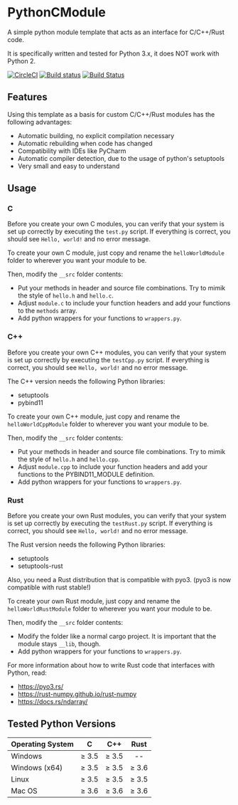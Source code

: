 # PythonCModule

A simple python module template that acts as an interface for C/C++/Rust code.

It is specifically written and tested for Python 3.x, it does NOT work with Python 2.

[![CircleCI](https://circleci.com/gh/Finomnis/PythonCModule.svg?style=svg)](https://circleci.com/gh/Finomnis/PythonCModule)
[![Build status](https://ci.appveyor.com/api/projects/status/i2vbur3oauom6j4m?svg=true)](https://ci.appveyor.com/project/Finomnis/pythoncmodule)
[![Build Status](https://travis-ci.org/Finomnis/PythonCModule.svg?branch=master)](https://travis-ci.org/Finomnis/PythonCModule)

## Features

Using this template as a basis for custom C/C++/Rust modules has the following advantages:

-   Automatic building, no explicit compilation necessary
-   Automatic rebuilding when code has changed
-   Compatibility with IDEs like PyCharm
-   Automatic compiler detection, due to the usage of python's setuptools
-   Very small and easy to understand

## Usage

### C

Before you create your own C modules, you can verify that your system is set up correctly by executing the `test.py` script.
If everything is correct, you should see `Hello, world!` and no error message.

To create your own C module, just copy and rename the `helloWorldModule` folder to wherever you want your module to be.

Then, modify the `__src` folder contents:

-   Put your methods in header and source file combinations. Try to mimik the style of `hello.h` and `hello.c`.
-   Adjust `module.c` to include your function headers and add your functions to the `methods` array.
-   Add python wrappers for your functions to `wrappers.py`.

### C++

Before you create your own C++ modules, you can verify that your system is set up correctly by executing the `testCpp.py` script.
If everything is correct, you should see `Hello, world!` and no error message.

The C++ version needs the following Python libraries:

-   setuptools
-   pybind11

To create your own C++ module, just copy and rename the `helloWorldCppModule` folder to wherever you want your module to be.

Then, modify the `__src` folder contents:

-   Put your methods in header and source file combinations. Try to mimik the style of `hello.h` and `hello.cpp`.
-   Adjust `module.cpp` to include your function headers and add your functions to the PYBIND11_MODULE definition.
-   Add python wrappers for your functions to `wrappers.py`.

### Rust

Before you create your own Rust modules, you can verify that your system is set up correctly by executing the `testRust.py` script.
If everything is correct, you should see `Hello, world!` and no error message.

The Rust version needs the following Python libraries:

-   setuptools
-   setuptools-rust

Also, you need a Rust distribution that is compatible with pyo3.
(pyo3 is now compatible with rust stable!)

To create your own Rust module, just copy and rename the `helloWorldRustModule` folder to wherever you want your module to be.

Then, modify the `__src` folder contents:

-   Modify the folder like a normal cargo project. It is important that the module stays `__lib`, though.
-   Add python wrappers for your functions to `wrappers.py`.

For more information about how to write Rust code that interfaces with Python, read:

-   https://pyo3.rs/
-   https://rust-numpy.github.io/rust-numpy
-   https://docs.rs/ndarray/

## Tested Python Versions

| Operating System |    C     |   C++    |   Rust   |
| ---------------- | :------: | :------: | :------: |
| Windows          | &ge; 3.5 | &ge; 3.5 |    --    |
| Windows (x64)    | &ge; 3.5 | &ge; 3.5 | &ge; 3.6 |
| Linux            | &ge; 3.5 | &ge; 3.5 | &ge; 3.5 |
| Mac OS           | &ge; 3.6 | &ge; 3.6 | &ge; 3.6 |
